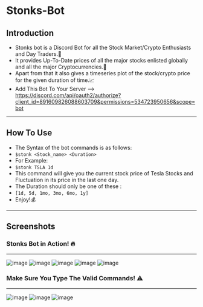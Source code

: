 # Stonks-Bot
## Introduction
- Stonks bot is a Discord Bot for all the Stock Market/Crypto Enthusiasts and Day Traders.🤑
- It provides Up-To-Date prices of all the major stocks enlisted globally and all the major Cryptocurrencies.💸
- Apart from that it also gives a timeseries plot of the stock/crypto price for the given duration of time.📈
- Add This Bot To Your Server --> https://discord.com/api/oauth2/authorize?client_id=891609826088603709&permissions=534723950656&scope=bot 
-------------------------------------------------------------------------------------------------------------------------------------------------
## How To Use
- The Syntax of the bot commands is as follows: 
- ```$stonk <Stock_name> <Duration>```
- For Example:
- ```$stonk TSLA 1d```
- This command will give you the current stock price of Tesla Stocks and Fluctuation in its price in the last one day.
- The Duration should only be one of these :
- ```[1d, 5d, 1mo, 3mo, 6mo, 1y]```
- Enjoy!💰
-------------------------------------------------------------------------------------------------------------------------------------------------
## Screenshots
### Stonks Bot in Action! 🔥
-------------------------------------------------------------------------------------------------------------------------------------------------
![image](https://user-images.githubusercontent.com/62555809/134813359-aaab88b4-7ccf-4d5d-8971-3b5d1d45549b.png)
![image](https://user-images.githubusercontent.com/62555809/134813377-034ddaeb-9b9e-4631-ab1e-1f0d4bc70195.png)
![image](https://user-images.githubusercontent.com/62555809/134813402-eeb4e1cf-845e-4eeb-a4dc-9c83ed9d1048.png)
![image](https://user-images.githubusercontent.com/62555809/134813418-6cbf8562-3ee1-4903-b97f-bac29872ee48.png)
![image](https://user-images.githubusercontent.com/62555809/134813447-24fea896-ec29-464c-b517-5b41c1d01930.png)
### Make Sure You Type The Valid Commands! ⚠️
-------------------------------------------------------------------------------------------------------------------------------------------------
![image](https://user-images.githubusercontent.com/62555809/134813466-d853dedb-b45c-40c9-84b5-a021004b4ac9.png)
![image](https://user-images.githubusercontent.com/62555809/134813487-30e9ddac-0a4a-43df-bfe8-48d5fa3f1b65.png)
![image](https://user-images.githubusercontent.com/62555809/134813505-8f69ecee-cf2c-4b60-98db-421a1a267306.png)
